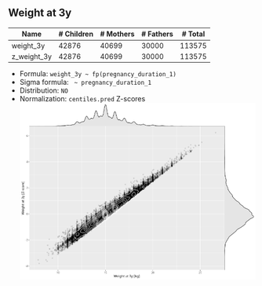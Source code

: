 ## Weight at 3y

| Name | # Children | # Mothers | # Fathers | # Total |
| ---- | ---------- | --------- | --------- | ------- |
| weight_3y | 42876 | 40699 | 30000 | 113575 |
| z_weight_3y | 42876 | 40699 | 30000 | 113575 |

- Formula: `weight_3y ~ fp(pregnancy_duration_1)`
- Sigma formula: ` ~ pregnancy_duration_1`
- Distribution: `NO`
- Normalization: `centiles.pred` Z-scores
![](plots/z_weight_3y_vs_weight_3y_child.png)


